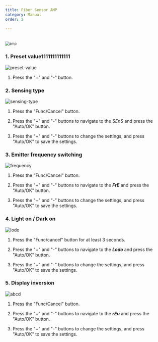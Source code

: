 ```yaml
---
title: Fiber Sensor AMP
category: Manual
order: 2

---
```


　  
<img src="https://user-images.githubusercontent.com/85915538/125015270-bd95ce00-e0a1-11eb-858c-5d3b1752cf00.png" alt="amp" style="zoom:80%;" />
 
 
### **1. Preset value**1111111111111

![preset-value](https://user-images.githubusercontent.com/85915538/125015321-de5e2380-e0a1-11eb-8090-4004b6eab145.png)

1) Press the "+" and "-" button.  
 
 
### **2. Sensing type**

![sensing-type](https://user-images.githubusercontent.com/85915538/125039814-7cb1af80-e0c9-11eb-9f96-49bb15cb930a.png)

1) Press the "Func/Cancel" button.

2) Press the "+" and "-" buttons to navigate to the *SEnS* and press the "Auto/OK" button.

3) Press the "+" and "-" buttons to change the settings, and press "Auto/OK" to save the settings.   
 
 
### **3. Emitter frequency switching**

![frequency](https://user-images.githubusercontent.com/85915538/125015441-14030c80-e0a2-11eb-8bc9-d0c8793cf383.png)

1) Press the "Func/Cancel" button.

2) Press the "+" and "-" buttons to navigate to the ***FrE*** and press the "Auto/OK" button.

3) Press the "+" and "-" buttons to change the settings, and press "Auto/OK" to save the settings.   
 
 
### **4. Light on / Dark on**

![lodo](https://user-images.githubusercontent.com/85915538/125015435-12d1df80-e0a2-11eb-818e-a045b6ffdd83.png)

1) Press the "Func/cancel" button for at least 3 seconds.

2) Press the "+" and "-" buttons to navigate to the ***Lodo*** and press the "Auto/OK" button.

3) Press the "+" and "-" buttons to change the settings, and press "Auto/OK" to save the settings.   
 
 
### **5. Display inversion**

![abcd](https://user-images.githubusercontent.com/85915538/125015438-136a7600-e0a2-11eb-961d-a98430cada3c.png)

1) Press the "Func/Cancel" button.

2) Press the "+" and "-" buttons to navigate to the ***rEu*** and press the "Auto/OK" button.

3) Press the "+" and "-" buttons to change the settings, and press "Auto/OK" to save the settings.
